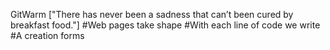 GitWarm
["There has never been a sadness that can’t been cured by breakfast food."]
#Web pages take shape
#With each line of code we write
#A creation forms